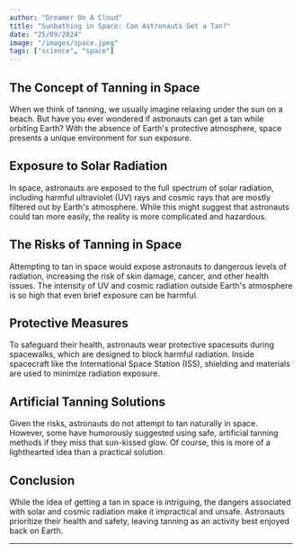 ```yaml
---
author: "Dreamer On A Cloud"
title: "Sunbathing in Space: Can Astronauts Get a Tan?"
date: "25/09/2024"
image: "/images/space.jpeg"
tags: ["science", "space"]
---
```


## The Concept of Tanning in Space

When we think of tanning, we usually imagine relaxing under the sun on a beach. But have you ever wondered if astronauts can get a tan while orbiting Earth? With the absence of Earth's protective atmosphere, space presents a unique environment for sun exposure.

## Exposure to Solar Radiation

In space, astronauts are exposed to the full spectrum of solar radiation, including harmful ultraviolet (UV) rays and cosmic rays that are mostly filtered out by Earth's atmosphere. While this might suggest that astronauts could tan more easily, the reality is more complicated and hazardous.

## The Risks of Tanning in Space

Attempting to tan in space would expose astronauts to dangerous levels of radiation, increasing the risk of skin damage, cancer, and other health issues. The intensity of UV and cosmic radiation outside Earth's atmosphere is so high that even brief exposure can be harmful.

## Protective Measures

To safeguard their health, astronauts wear protective spacesuits during spacewalks, which are designed to block harmful radiation. Inside spacecraft like the International Space Station (ISS), shielding and materials are used to minimize radiation exposure.

## Artificial Tanning Solutions

Given the risks, astronauts do not attempt to tan naturally in space. However, some have humorously suggested using safe, artificial tanning methods if they miss that sun-kissed glow. Of course, this is more of a lighthearted idea than a practical solution.

## Conclusion

While the idea of getting a tan in space is intriguing, the dangers associated with solar and cosmic radiation make it impractical and unsafe. Astronauts prioritize their health and safety, leaving tanning as an activity best enjoyed back on Earth.

---
